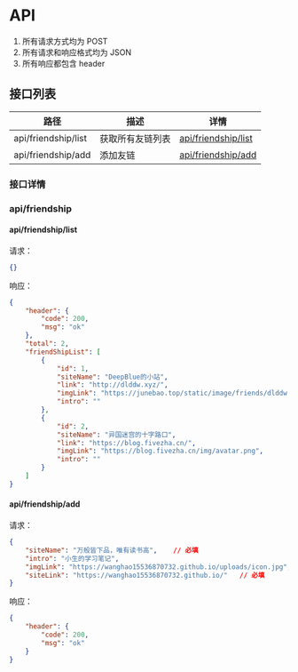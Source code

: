 # API

1. 所有请求方式均为 POST
2. 所有请求和响应格式均为 JSON
3. 所有响应都包含 header

## 接口列表

|路径|描述|详情|
|----|----|----|
|api/friendship/list|获取所有友链列表|[api/friendship/list](#apifriendshiplist)|
|api/friendship/add| 添加友链 |[api/friendship/add](#apifriendshipadd)     |

### 接口详情

### api/friendship

#### api/friendship/list

请求：


```json
{}
```

响应：

```json
{
    "header": {
        "code": 200,
        "msg": "ok"
    },
    "total": 2,
    "friendShipList": [
        {
            "id": 1,
            "siteName": "DeepBlue的小站",
            "link": "http://dlddw.xyz/",
            "imgLink": "https://junebao.top/static/image/friends/dlddw.png",
            "intro": ""
        },
        {
            "id": 2,
            "siteName": "异国迷宫的十字路口",
            "link": "https://blog.fivezha.cn/",
            "imgLink": "https://blog.fivezha.cn/img/avatar.png",
            "intro": ""
        }
    ]
}
```

#### api/friendship/add

请求：

```json
{
    "siteName": "万般皆下品，唯有读书高",    // 必填
    "intro": "小生的学习笔记",
    "imgLink": "https://wanghao15536870732.github.io/uploads/icon.jpg",
    "siteLink": "https://wanghao15536870732.github.io/"   // 必填
}
```

响应：

```json
{
    "header": {
        "code": 200,
        "msg": "ok"
    }
}
```